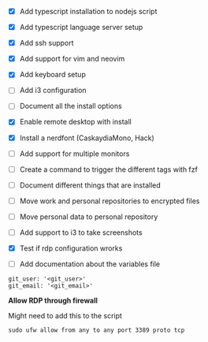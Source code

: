 - [x] Add typescript installation to nodejs script
- [x] Add typescript language server setup 
- [x] Add ssh support
- [x] Add support for vim and neovim
- [x] Add keyboard setup
- [ ] Add i3 configuration
- [ ] Document all the install options
- [x] Enable remote desktop with install
- [x] Install a nerdfont (CaskaydiaMono, Hack)
- [ ] Add support for multiple monitors
- [ ] Create a command to trigger the different tags with fzf
- [ ] Document different things that are installed
- [ ] Move work and personal repositories to encrypted files
- [ ] Move personal data to personal repository
- [ ] Add support to i3 to take screenshots

- [x] Test if rdp configuration wrorks
- [ ] Add documentation about the variables file
```
git_user: '<git_user>'
git_email: '<git_email>'
```

**Allow RDP through firewall**

Might need to add this to the script
```
sudo ufw allow from any to any port 3389 proto tcp
``` 
